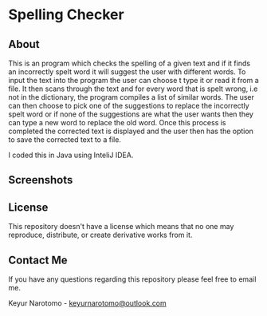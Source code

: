 # Spelling Checker

## About

This is an program which checks the spelling of a given text and if it finds an incorrectly spelt word it will suggest the user with different words. To input the text into the program the user can choose t type it or read it from a file. It then scans through the text and for every word that is spelt wrong, i.e not in the dictionary, the program compiles a list of similar words. The user can then choose to pick one of the suggestions to replace the incorrectly spelt word or if none of the suggestions are what the user wants then they can type a new word to replace the old word. Once this process is completed the corrected text is displayed and the user then has the option to save the corrected text to a file.    

I coded this in Java using InteliJ IDEA.

## Screenshots

## License

This repository doesn't have a license which means that no one may reproduce, distribute, or create derivative works from it.

## Contact Me

If you have any questions regarding this repository please feel free to email me.

Keyur Narotomo - keyurnarotomo@outlook.com
